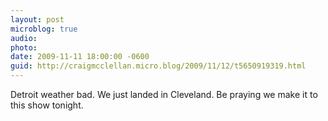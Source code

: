 ```yaml
---
layout: post
microblog: true
audio: 
photo: 
date: 2009-11-11 18:00:00 -0600
guid: http://craigmcclellan.micro.blog/2009/11/12/t5650919319.html
---
```

Detroit weather bad. We just landed in Cleveland. Be praying we make it to this show tonight.
